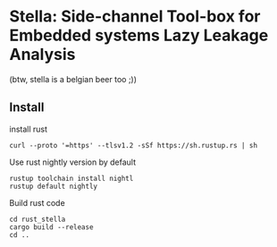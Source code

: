# Stella: Side-channel Tool-box for Embedded systems Lazy Leakage Analysis 
(btw, stella is a belgian beer too ;))

## Install

install rust

```
curl --proto '=https' --tlsv1.2 -sSf https://sh.rustup.rs | sh

```
Use rust nightly version by default
```
rustup toolchain install nightl
rustup default nightly
```
Build rust code
```
cd rust_stella
cargo build --release
cd ..
```